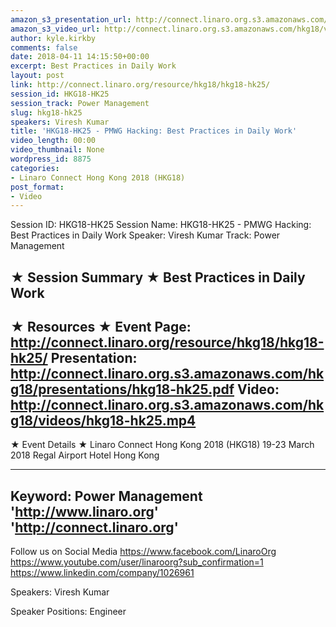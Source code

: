 ```yaml
---
amazon_s3_presentation_url: http://connect.linaro.org.s3.amazonaws.com/hkg18/presentations/hkg18-hk25.pdf
amazon_s3_video_url: http://connect.linaro.org.s3.amazonaws.com/hkg18/videos/hkg18-hk25.mp4
author: kyle.kirkby
comments: false
date: 2018-04-11 14:15:50+00:00
excerpt: Best Practices in Daily Work
layout: post
link: http://connect.linaro.org/resource/hkg18/hkg18-hk25/
session_id: HKG18-HK25
session_track: Power Management
slug: hkg18-hk25
speakers: Viresh Kumar
title: 'HKG18-HK25 - PMWG Hacking: Best Practices in Daily Work'
video_length: 00:00
video_thumbnail: None
wordpress_id: 8875
categories:
- Linaro Connect Hong Kong 2018 (HKG18)
post_format:
- Video
---
```


Session ID: HKG18-HK25
Session Name: HKG18-HK25 - PMWG Hacking: Best Practices in Daily Work
Speaker: Viresh Kumar
Track: Power Management


★ Session Summary ★
Best Practices in Daily Work
---------------------------------------------------
★ Resources ★
Event Page: http://connect.linaro.org/resource/hkg18/hkg18-hk25/
Presentation: http://connect.linaro.org.s3.amazonaws.com/hkg18/presentations/hkg18-hk25.pdf
Video: http://connect.linaro.org.s3.amazonaws.com/hkg18/videos/hkg18-hk25.mp4
 ---------------------------------------------------
★ Event Details ★
Linaro Connect Hong Kong 2018 (HKG18)
19-23 March 2018 
Regal Airport Hotel Hong Kong

---------------------------------------------------
Keyword: Power Management
'http://www.linaro.org'
'http://connect.linaro.org'
---------------------------------------------------
Follow us on Social Media
https://www.facebook.com/LinaroOrg
https://www.youtube.com/user/linaroorg?sub_confirmation=1
https://www.linkedin.com/company/1026961

Speakers: Viresh Kumar

Speaker Positions: Engineer


